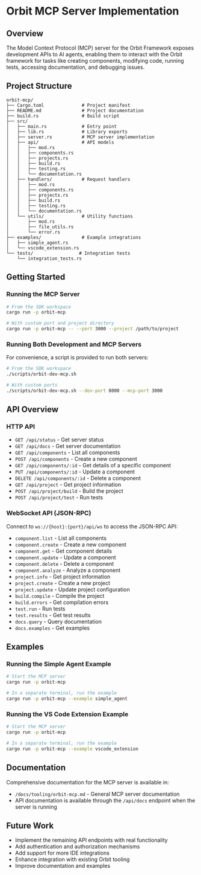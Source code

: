 # Orbit MCP Server Implementation

## Overview

The Model Context Protocol (MCP) server for the Orbit Framework exposes development APIs to AI agents, enabling them to interact with the Orbit framework for tasks like creating components, modifying code, running tests, accessing documentation, and debugging issues.

## Project Structure

```
orbit-mcp/
├── Cargo.toml              # Project manifest
├── README.md               # Project documentation
├── build.rs                # Build script
├── src/
│   ├── main.rs             # Entry point
│   ├── lib.rs              # Library exports
│   ├── server.rs           # MCP server implementation
│   ├── api/                # API models
│   │   ├── mod.rs
│   │   ├── components.rs
│   │   ├── projects.rs
│   │   ├── build.rs
│   │   ├── testing.rs
│   │   └── documentation.rs
│   ├── handlers/           # Request handlers
│   │   ├── mod.rs
│   │   ├── components.rs
│   │   ├── projects.rs
│   │   ├── build.rs
│   │   ├── testing.rs
│   │   └── documentation.rs
│   └── utils/              # Utility functions
│       ├── mod.rs
│       ├── file_utils.rs
│       └── error.rs
├── examples/               # Example integrations
│   ├── simple_agent.rs
│   └── vscode_extension.rs
└── tests/                 # Integration tests
    └── integration_tests.rs
```

## Getting Started

### Running the MCP Server

```bash
# From the SDK workspace
cargo run -p orbit-mcp

# With custom port and project directory
cargo run -p orbit-mcp -- --port 3000 --project /path/to/project
```

### Running Both Development and MCP Servers

For convenience, a script is provided to run both servers:

```bash
# From the SDK workspace
./scripts/orbit-dev-mcp.sh

# With custom ports
./scripts/orbit-dev-mcp.sh --dev-port 8000 --mcp-port 3000
```

## API Overview

### HTTP API

- `GET /api/status` - Get server status
- `GET /api/docs` - Get server documentation
- `GET /api/components` - List all components
- `POST /api/components` - Create a new component
- `GET /api/components/:id` - Get details of a specific component
- `PUT /api/components/:id` - Update a component
- `DELETE /api/components/:id` - Delete a component
- `GET /api/project` - Get project information
- `POST /api/project/build` - Build the project
- `POST /api/project/test` - Run tests

### WebSocket API (JSON-RPC)

Connect to `ws://{host}:{port}/api/ws` to access the JSON-RPC API:

- `component.list` - List all components
- `component.create` - Create a new component
- `component.get` - Get component details
- `component.update` - Update a component
- `component.delete` - Delete a component
- `component.analyze` - Analyze a component
- `project.info` - Get project information
- `project.create` - Create a new project
- `project.update` - Update project configuration
- `build.compile` - Compile the project
- `build.errors` - Get compilation errors
- `test.run` - Run tests
- `test.results` - Get test results
- `docs.query` - Query documentation
- `docs.examples` - Get examples

## Examples

### Running the Simple Agent Example

```bash
# Start the MCP server
cargo run -p orbit-mcp

# In a separate terminal, run the example
cargo run -p orbit-mcp --example simple_agent
```

### Running the VS Code Extension Example

```bash
# Start the MCP server
cargo run -p orbit-mcp

# In a separate terminal, run the example
cargo run -p orbit-mcp --example vscode_extension
```

## Documentation

Comprehensive documentation for the MCP server is available in:

- `/docs/tooling/orbit-mcp.md` - General MCP server documentation
- API documentation is available through the `/api/docs` endpoint when the server is running

## Future Work

- Implement the remaining API endpoints with real functionality
- Add authentication and authorization mechanisms
- Add support for more IDE integrations
- Enhance integration with existing Orbit tooling
- Improve documentation and examples

